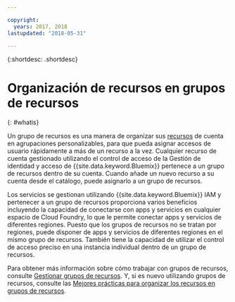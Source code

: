 ```yaml
---

copyright:
  years: 2017, 2018
lastupdated: "2018-05-31"

---
```


{:shortdesc: .shortdesc}

# Organización de recursos en grupos de recursos
{: #whatis}

Un grupo de recursos es una manera de organizar sus [recursos](/docs/resources/acct_resources.html#resource) de cuenta en agrupaciones personalizables, para que pueda asignar accesos de usuario rápidamente a más de un recurso a la vez. Cualquier recurso de cuenta gestionado utilizando el control de acceso de la Gestión de identidad y acceso de {{site.data.keyword.Bluemix}} pertenece a un grupo de recursos dentro de su cuenta. Cuando añade un nuevo recurso a su cuenta desde el catálogo, puede asignarlo a un grupo de recursos.

Los servicios se gestionan utilizando {{site.data.keyword.Bluemix}} IAM y pertenecer a un grupo de recursos proporciona varios beneficios incluyendo la capacidad de conectarse con apps y servicios en cualquier espacio de Cloud Foundry, lo que le permite conectar apps y servicios de diferentes regiones. Puesto que los grupos de recursos no se tratan por regiones, puede disponer de apps y servicios de diferentes regiones en el mismo grupo de recursos. También tiene la capacidad de utilizar el control de acceso preciso en una instancia individual dentro de un grupo de recursos.

Para obtener más información sobre cómo trabajar con grupos de recursos, consulte [Gestionar grupos de recursos](/docs/resources/resourcegroups.html). Y, si es nuevo utilizando grupos de recursos, consulte las [Mejores prácticas para organizar los recursos en grupos de recursos](/docs/resources/bestpractice_rgs.html#bp_resourcegroups).
